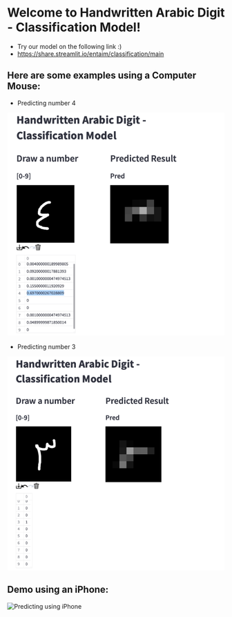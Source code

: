 # Welcome to Handwritten Arabic Digit - Classification Model!

* Try our model on the following link :) 
* https://share.streamlit.io/entaim/classification/main

## Here are some examples using a Computer Mouse:

- Predicting number 4

<p align="center">
  <img src="https://github.com/AAljmiai/Classification/raw/main/Screen%20Shot%202021-12-17%20at%201.00.56%20PM.png">
</p>

- Predicting number 3

![Predicting number 3](https://github.com/AAljmiai/Classification/raw/main/Screen%20Shot%202021-12-17%20at%2012.58.55%20PM.png)

## Demo using an iPhone:
![Predicting using iPhone](https://github.com/AAljmiai/Classification/raw/main/iphone.gif)
